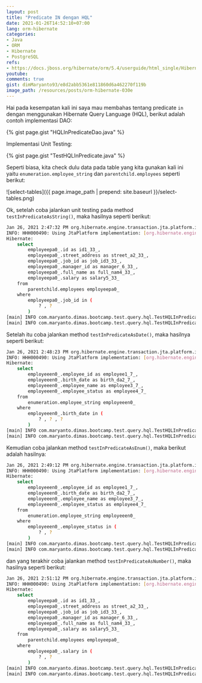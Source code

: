 ```yaml
---
layout: post
title: "Predicate IN dengan HQL"
date: 2021-01-26T14:52:10+07:00
lang: orm-hibernate
categories:
- Java
- ORM
- Hibernate
- PostgreSQL
refs: 
- https://docs.jboss.org/hibernate/orm/5.4/userguide/html_single/Hibernate_User_Guide.html#hql-in-predicate
youtube: 
comments: true
gist: dimMaryanto93/e8d2abb5361e811860d6a462270f119b
image_path: /resources/posts/orm-hibernate-030e
---
```


Hai pada kesempatan kali ini saya mau membahas tentang predicate `in` dengan menggunakan Hibernate Query Language (HQL), berikut adalah contoh implementasi DAO:

{% gist page.gist "HQLInPredicateDao.java" %}

Implementasi Unit Testing:

{% gist page.gist "TestHQLInPredicate.java" %}

Seperti biasa, kita check dulu data pada table yang kita gunakan kali ini yaitu `enumeration.employee_string` dan `parentchild.employees` seperti berikut:

![select-tables]({{ page.image_path | prepend: site.baseurl }}/select-tables.png)

Ok, setelah coba jalankan unit testing pada method `testInPredicateAsString()`, maka hasilnya seperti berikut:

```bash
Jan 26, 2021 2:47:32 PM org.hibernate.engine.transaction.jta.platform.internal.JtaPlatformInitiator initiateService
INFO: HHH000490: Using JtaPlatform implementation: [org.hibernate.engine.transaction.jta.platform.internal.NoJtaPlatform]
Hibernate: 
    select
        employeepa0_.id as id1_33_,
        employeepa0_.street_address as street_a2_33_,
        employeepa0_.job_id as job_id3_33_,
        employeepa0_.manager_id as manager_6_33_,
        employeepa0_.full_name as full_nam4_33_,
        employeepa0_.salary as salary5_33_ 
    from
        parentchild.employees employeepa0_ 
    where
        employeepa0_.job_id in (
            ? , ?
        )
[main] INFO com.maryanto.dimas.bootcamp.test.query.hql.TestHQLInPredicate - data: [EmployeeParentChildEntity(id=aee1795f-816b-4a4b-a8ef-4429fe3069c1, name=Hari Sapto Adi, address=Cicalengka Raya, salary=10000000.00, job=Chief Technology Officer), EmployeeParentChildEntity(id=c8a4c59f-f2f3-413c-80b4-31c797b863db, name=Muhamad Yusuf, address=Ujung Berung, salary=3000000.00, job=Software Engineer)]
[main] INFO com.maryanto.dimas.bootcamp.test.query.hql.TestHQLInPredicate - destroy hibernate session!
```

Setelah itu coba jalankan method `testInPredicateAsDate()`, maka hasilnya seperti berikut:

```bash
Jan 26, 2021 2:48:23 PM org.hibernate.engine.transaction.jta.platform.internal.JtaPlatformInitiator initiateService
INFO: HHH000490: Using JtaPlatform implementation: [org.hibernate.engine.transaction.jta.platform.internal.NoJtaPlatform]
Hibernate: 
    select
        employeeen0_.employee_id as employee1_7_,
        employeeen0_.birth_date as birth_da2_7_,
        employeeen0_.employee_name as employee3_7_,
        employeeen0_.employee_status as employee4_7_ 
    from
        enumeration.employee_string employeeen0_ 
    where
        employeeen0_.birth_date in (
            ? , ? , ?
        )
[main] INFO com.maryanto.dimas.bootcamp.test.query.hql.TestHQLInPredicate - data: [EmployeeEnumString(id=5, name=Dimas Maryanto, birthDate=1993-03-01, status=LEAVE), EmployeeEnumString(id=7, name=Abdul Arraisi, birthDate=1994-01-07, status=ACTIVE), EmployeeEnumString(id=8, name=Rega, birthDate=2021-01-01, status=RESIGN)]
[main] INFO com.maryanto.dimas.bootcamp.test.query.hql.TestHQLInPredicate - destroy hibernate session!
```

Kemudian coba jalankan method `testInPredicateAsEnum()`, maka berikut adalah hasilnya:

```bash
Jan 26, 2021 2:49:12 PM org.hibernate.engine.transaction.jta.platform.internal.JtaPlatformInitiator initiateService
INFO: HHH000490: Using JtaPlatform implementation: [org.hibernate.engine.transaction.jta.platform.internal.NoJtaPlatform]
Hibernate: 
    select
        employeeen0_.employee_id as employee1_7_,
        employeeen0_.birth_date as birth_da2_7_,
        employeeen0_.employee_name as employee3_7_,
        employeeen0_.employee_status as employee4_7_ 
    from
        enumeration.employee_string employeeen0_ 
    where
        employeeen0_.employee_status in (
            ? , ?
        )
[main] INFO com.maryanto.dimas.bootcamp.test.query.hql.TestHQLInPredicate - data: [EmployeeEnumString(id=5, name=Dimas Maryanto, birthDate=1993-03-01, status=LEAVE), EmployeeEnumString(id=8, name=Rega, birthDate=2021-01-01, status=RESIGN)]
[main] INFO com.maryanto.dimas.bootcamp.test.query.hql.TestHQLInPredicate - destroy hibernate session!
```

dan yang terakhir coba jalankan method `testInPredicateAsNumber()`, maka hasilnya seperti berikut:

```bash
Jan 26, 2021 2:51:12 PM org.hibernate.engine.transaction.jta.platform.internal.JtaPlatformInitiator initiateService
INFO: HHH000490: Using JtaPlatform implementation: [org.hibernate.engine.transaction.jta.platform.internal.NoJtaPlatform]
Hibernate: 
    select
        employeepa0_.id as id1_33_,
        employeepa0_.street_address as street_a2_33_,
        employeepa0_.job_id as job_id3_33_,
        employeepa0_.manager_id as manager_6_33_,
        employeepa0_.full_name as full_nam4_33_,
        employeepa0_.salary as salary5_33_ 
    from
        parentchild.employees employeepa0_ 
    where
        employeepa0_.salary in (
            ? , ?
        )
[main] INFO com.maryanto.dimas.bootcamp.test.query.hql.TestHQLInPredicate - data: [EmployeeParentChildEntity(id=c8a4c59f-f2f3-413c-80b4-31c797b863db, name=Muhamad Yusuf, address=Ujung Berung, salary=3000000.00, job=Software Engineer)]
[main] INFO com.maryanto.dimas.bootcamp.test.query.hql.TestHQLInPredicate - destroy hibernate session!
```